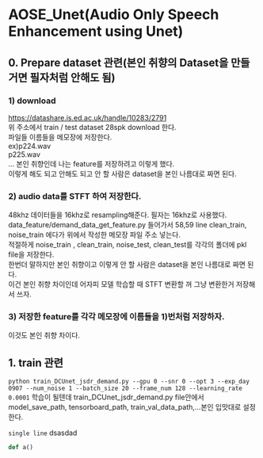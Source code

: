 # AOSE_Unet(Audio Only Speech Enhancement using Unet)  

## 0. Prepare dataset 관련(본인 취향의 Dataset을 만들거면 필자처럼 안해도 됨)
### 1) download
https://datashare.is.ed.ac.uk/handle/10283/2791  
위 주소에서 train / test dataset 28spk download 한다.  
파일들 이름들을 메모장에 저장한다.  
ex)p224.wav  
p225.wav  
...
본인 취향인데 나는 feature를 저장하려고 이렇게 했다.  
이렇게 해도 되고 안해도 되고 안 할 사람은 dataset을 본인 나름대로 짜면 된다.  

### 2) audio data를 STFT 하여 저장한다.  
48khz 데이터들을 16khz로 resampling해준다. 필자는 16khz로 사용했다.
data_feature/demand_data_get_feature.py 들어가서 58,59 line clean_train, noise_train 에다가 위에서 작성한 메모장 파일 주소 넣는다.  
적절하게 noise_train , clean_train, noise_test, clean_test를 각각의 폴더에 pkl file을 저장한다.  
한번더 말하지만 본인 취향이고 이렇게 안 할 사람은 dataset을 본인 나름대로 짜면 된다.  
이건 본인 취향 차이인데 어자피 모델 학습할 때 STFT 변환할 꺼 그냥 변환한거 저장해서 쓰자.  

### 3) 저장한 feature를 각각 메모장에 이름들을 1)번처럼 저장하자.  
이것도 본인 취향 차이다.  

## 1. train 관련  
```python train_DCUnet_jsdr_demand.py --gpu 0 --snr 0 --opt 3 --exp_day 0907 --num_noise 1 --batch_size 20 --frame_num 128 --learning_rate 0.0001``` 
학습이 될텐데 train_DCUnet_jsdr_demand.py file안에서 model_save_path, tensorboard_path, train_val_data_path,...본인 입맛대로 설정한다.

```single line``` dsasdad

```python
def a()


```
